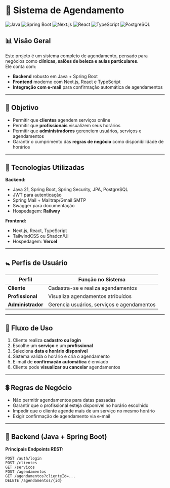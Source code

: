 # 📅 Sistema de Agendamento

![Java](https://img.shields.io/badge/Java_21-ED8B00?style=for-the-badge&logo=java&logoColor=white)
![Spring Boot](https://img.shields.io/badge/Spring_Boot-6DB33F?style=for-the-badge&logo=springboot&logoColor=white)
![Next.js](https://img.shields.io/badge/Next.js-000000?style=for-the-badge&logo=nextdotjs&logoColor=white)
![React](https://img.shields.io/badge/React-20232A?style=for-the-badge&logo=react&logoColor=61DAFB)
![TypeScript](https://img.shields.io/badge/TypeScript-007ACC?style=for-the-badge&logo=typescript&logoColor=white)
![PostgreSQL](https://img.shields.io/badge/PostgreSQL-316192?style=for-the-badge&logo=postgresql&logoColor=white)

## 📊 Visão Geral  
Este projeto é um sistema completo de agendamento, pensado para negócios como **clínicas, salões de beleza e aulas particulares**.  
Ele conta com:  
- **Backend** robusto em Java + Spring Boot  
- **Frontend** moderno com Next.js, React e TypeScript  
- **Integração com e-mail** para confirmação automática de agendamentos  

---

## 📌 Objetivo  
- Permitir que **clientes** agendem serviços online  
- Permitir que **profissionais** visualizem seus horários  
- Permitir que **administradores** gerenciem usuários, serviços e agendamentos  
- Garantir o cumprimento das **regras de negócio** como disponibilidade de horários  

---

## 🔧 Tecnologias Utilizadas  

**Backend:**  
- Java 21, Spring Boot, Spring Security, JPA, PostgreSQL  
- JWT para autenticação  
- Spring Mail + Mailtrap/Gmail SMTP  
- Swagger para documentação  
- Hospedagem: **Railway**  

**Frontend:**  
- Next.js, React, TypeScript  
- TailwindCSS ou Shadcn/UI  
- Hospedagem: **Vercel**  

---

## 🚼 Perfis de Usuário  
| Perfil         | Função no Sistema |
|----------------|------------------|
| **Cliente**    | Cadastra-se e realiza agendamentos |
| **Profissional** | Visualiza agendamentos atribuídos |
| **Administrador** | Gerencia usuários, serviços e agendamentos |

---

## 🔄 Fluxo de Uso  
1. Cliente realiza **cadastro ou login**  
2. Escolhe um **serviço** e um **profissional**  
3. Seleciona **data e horário disponível**  
4. Sistema valida o horário e cria o agendamento  
5. E-mail de **confirmação automática** é enviado  
6. Cliente pode **visualizar ou cancelar** agendamentos  

---

## 💲 Regras de Negócio  
- Não permitir agendamentos para datas passadas  
- Garantir que o profissional esteja disponível no horário escolhido  
- Impedir que o cliente agende mais de um serviço no mesmo horário  
- Exigir confirmação de agendamento via e-mail  

---

## 🔹 Backend (Java + Spring Boot)  
**Principais Endpoints REST:**  
```http
POST /auth/login
POST /clientes
GET /servicos
POST /agendamentos
GET /agendamentos?clienteId=...
DELETE /agendamentos/{id}
